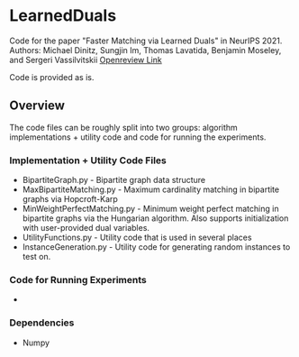# LearnedDuals

Code for the paper "Faster Matching via Learned Duals" in NeurIPS 2021.
Authors: Michael Dinitz, Sungjin Im, Thomas Lavatida, Benjamin Moseley, and Sergeri Vassilvitskii
[Openreview Link](https://openreview.net/forum?id=kB8eks2Edt8)

Code is provided as is.

## Overview

The code files can be roughly split into two groups: algorithm implementations + utility code and code for running the experiments.

### Implementation + Utility Code Files

- BipartiteGraph.py 			- Bipartite graph data structure
- MaxBipartiteMatching.py		- Maximum cardinality matching in bipartite graphs via Hopcroft-Karp
- MinWeightPerfectMatching.py   - Minimum weight perfect matching in bipartite graphs via the Hungarian algorithm.  Also supports initialization with user-provided dual variables.
- UtilityFunctions.py			- Utility code that is used in several places
- InstanceGeneration.py			- Utility code for generating random instances to test on.

### Code for Running Experiments

- 

### Dependencies

- Numpy